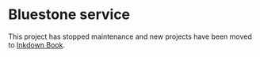 # Bluestone service

This project has stopped maintenance and new projects have been moved to [Inkdown Book](https://github.com/1943time/inkdown-book).
